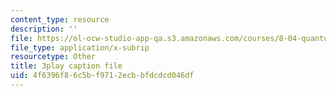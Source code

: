 ```yaml
---
content_type: resource
description: ''
file: https://ol-ocw-studio-app-qa.s3.amazonaws.com/courses/8-04-quantum-physics-i-spring-2016/4f6396f86c5bf9712ecbbfdcdcd046df_NXPvXI603RA.srt
file_type: application/x-subrip
resourcetype: Other
title: 3play caption file
uid: 4f6396f8-6c5b-f971-2ecb-bfdcdcd046df
---
```

